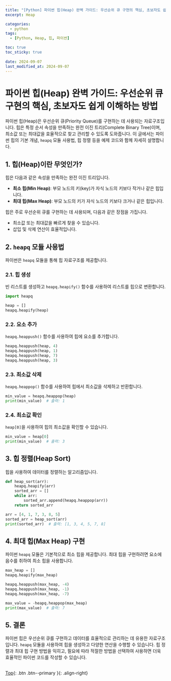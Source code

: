 ```yaml
---
title: "[Python] 파이썬 힙(Heap) 완벽 가이드: 우선순위 큐 구현의 핵심, 초보자도 쉽게 이해하는 방법"
excerpt: Heap

categories:
  - python
tags:
  - [Python, Heap, 힙, 파이썬]

toc: true
toc_sticky: true
 
date: 2024-09-07
last_modified_at: 2024-09-07
---
```


# 파이썬 힙(Heap) 완벽 가이드: 우선순위 큐 구현의 핵심, 초보자도 쉽게 이해하는 방법

파이썬 힙(Heap)은 우선순위 큐(Priority Queue)를 구현하는 데 사용되는 자료구조입니다. 힙은 특정 순서 속성을 만족하는 완전 이진 트리(Complete Binary Tree)이며, 최소값 또는 최대값을 효율적으로 찾고 관리할 수 있도록 도와줍니다. 이 글에서는 파이썬 힙의 기본 개념, `heapq` 모듈 사용법, 힙 정렬 등을 예제 코드와 함께 자세히 설명합니다.

## 1. 힙(Heap)이란 무엇인가?

힙은 다음과 같은 속성을 만족하는 완전 이진 트리입니다.

* **최소 힙(Min Heap)**: 부모 노드의 키(key)가 자식 노드의 키보다 작거나 같은 힙입니다.
* **최대 힙(Max Heap)**: 부모 노드의 키가 자식 노드의 키보다 크거나 같은 힙입니다.

힙은 주로 우선순위 큐를 구현하는 데 사용되며, 다음과 같은 장점을 가집니다.

* 최소값 또는 최대값을 빠르게 찾을 수 있습니다.
* 삽입 및 삭제 연산이 효율적입니다.

## 2. `heapq` 모듈 사용법

파이썬은 `heapq` 모듈을 통해 힙 자료구조를 제공합니다.

### 2.1. 힙 생성

빈 리스트를 생성하고 `heapq.heapify()` 함수를 사용하여 리스트를 힙으로 변환합니다.

```python
import heapq

heap = []
heapq.heapify(heap)
```

### 2.2. 요소 추가

`heapq.heappush()` 함수를 사용하여 힙에 요소를 추가합니다.

```python
heapq.heappush(heap, 4)
heapq.heappush(heap, 1)
heapq.heappush(heap, 7)
heapq.heappush(heap, 3)
```

### 2.3. 최소값 삭제

`heapq.heappop()` 함수를 사용하여 힙에서 최소값을 삭제하고 반환합니다.

```python
min_value = heapq.heappop(heap)
print(min_value)  # 출력: 1
```

### 2.4. 최소값 확인

`heap[0]`을 사용하여 힙의 최소값을 확인할 수 있습니다.

```python
min_value = heap[0]
print(min_value)  # 출력: 3
```

## 3. 힙 정렬(Heap Sort)

힙을 사용하여 데이터를 정렬하는 알고리즘입니다.

```python
def heap_sort(arr):
    heapq.heapify(arr)
    sorted_arr = []
    while arr:
        sorted_arr.append(heapq.heappop(arr))
    return sorted_arr

arr = [4, 1, 7, 3, 8, 5]
sorted_arr = heap_sort(arr)
print(sorted_arr)  # 출력: [1, 3, 4, 5, 7, 8]
```

## 4. 최대 힙(Max Heap) 구현

파이썬 `heapq` 모듈은 기본적으로 최소 힙을 제공합니다. 최대 힙을 구현하려면 요소에 음수를 취하여 최소 힙을 사용합니다.

```python
max_heap = []
heapq.heapify(max_heap)

heapq.heappush(max_heap, -4)
heapq.heappush(max_heap, -1)
heapq.heappush(max_heap, -7)

max_value = -heapq.heappop(max_heap)
print(max_value)  # 출력: 7
```

## 5. 결론

파이썬 힙은 우선순위 큐를 구현하고 데이터를 효율적으로 관리하는 데 유용한 자료구조입니다. `heapq` 모듈을 사용하여 힙을 생성하고 다양한 연산을 수행할 수 있습니다. 힙 정렬과 최대 힙 구현 방법을 익히고, 필요에 따라 적절한 방법을 선택하여 사용하면 더욱 효율적인 파이썬 코드를 작성할 수 있습니다.
<br><br>

[Top](#){: .btn .btn--primary }{: .align-right}